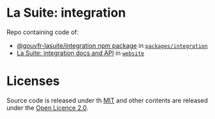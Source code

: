 # La Suite: integration

Repo containing code of:

- [@gouvfr-lasuite/integration npm package](https://www.npmjs.com/package/@gouvfr-lasuite/integration) in [`packages/integration`](./packages/integration/)
- [La Suite: integration docs and API](https://integration.lasuite.numerique.gouv.fr/) in [`website`](./website/)

# Licenses

Source code is released under th [MIT](LICENSES/MIT.txt) and other
contents are released under the [Open Licence 2.0](Etalab-2.0.txt).
